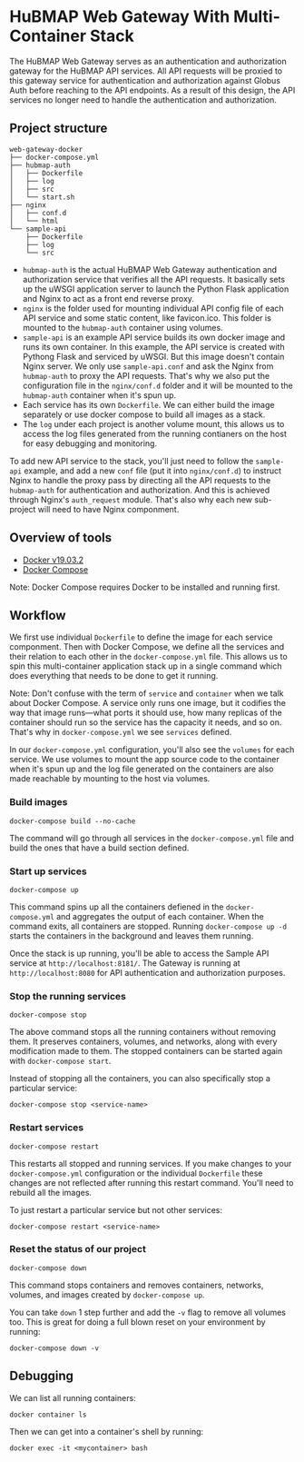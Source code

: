 # HuBMAP Web Gateway With Multi-Container Stack

The HuBMAP Web Gateway serves as an authentication and authorization gateway for the HuBMAP API services. All API requests will be proxied to this gateway service for authentication and authorization against Globus Auth before reaching to the API endpoints. As a result of this design, the API services no longer need to handle the authentication and authorization.

## Project structure

````
web-gateway-docker
├── docker-compose.yml
├── hubmap-auth
│   ├── Dockerfile
│   ├── log
│   ├── src
│   └── start.sh
├── nginx
│   ├── conf.d
│   └── html
└── sample-api
    ├── Dockerfile
    ├── log
    └── src
````

* `hubmap-auth` is the actual HuBMAP Web Gateway authentication and authorization service that verifies all the API requests. It basically sets up the uWSGI application server to launch the Python Flask application and Nginx to act as a front end reverse proxy.
* `nginx` is the folder used for mounting individual API config file of each API service and some static content, like favicon.ico. This folder is mounted to the `hubmap-auth` container using volumes.
* `sample-api` is an example API service builds its own docker image and runs its own container. In this example, the API service is created with Pythong Flask and serviced by uWSGI. But this image doesn't contain Nginx server. We only use `sample-api.conf` and ask the Nginx from `hubmap-auth` to proxy the API requests. That's why we also put the configuration file in the `nginx/conf.d` folder and it will be mounted to the `hubmap-auth` container when it's spun up.
* Each service has its own `Dockerfile`. We can either build the image separately or use docker compose to build all images as a stack.
* The `log` under each project is another volume mount, this allows us to access the log files generated from the running contianers on the host for easy debugging and monitoring.

To add new API service to the stack, you'll just need to follow the `sample-api` example, and add a new `conf` file (put it into `nginx/conf.d`) to instruct Nginx to handle the proxy pass by directing all the API requests to the `hubmap-auth` for authentication and authorization. And this is achieved through Nginx's `auth_request` module. That's also why each new sub-project will need to have Nginx componment.

## Overview of tools

- [Docker v19.03.2](https://docs.docker.com/install/)
- [Docker Compose](https://docs.docker.com/compose/install/)

Note: Docker Compose requires Docker to be installed and running first.

## Workflow

We first use individual `Dockerfile` to define the image for each service componment. Then with Docker Compose, we define all the services and their relation to each other in the `docker-compose.yml` file. This allows us to spin this multi-container application stack up in a single command which does everything that needs to be done to get it running. 

Note: Don't confuse with the term of `service` and `container` when we talk about Docker Compose. A service only runs one image, but it codifies the way that image runs&mdash;what ports it should use, how many replicas of the container should run so the service has the capacity it needs, and so on. That's why in `docker-compose.yml` we see `services` defined.

In our `docker-compose.yml` configuration, you'll also see the `volumes` for each service. We use volumes to mount the app source code to the container when it's spun up and the log file generated on the containers are also made reachable by mounting to the host via volumes. 

### Build images

````
docker-compose build --no-cache
````

The command will go through all services in the `docker-compose.yml` file and build the ones that have a build section defined. 


### Start up services

````
docker-compose up
````

This command spins up all the containers defiened in the `docker-compose.yml` and aggregates the output of each container. When the command exits, all containers are stopped. Running `docker-compose up -d` starts the containers in the background and leaves them running.

Once the stack is up running, you'll be able to access the Sample API service at `http://localhost:8181/`. The Gateway is running at `http://localhost:8080` for API authentication and authorization purposes. 


### Stop the running services

````
docker-compose stop
````
The above command stops all the running containers without removing them. It preserves containers, volumes, and networks, along with every modification made to them. The stopped containers can be started again with `docker-compose start`. 

Instead of stopping all the containers, you can also specifically stop a particular service:

````
docker-compose stop <service-name>
````

### Restart services

````
docker-compose restart
````

This restarts all stopped and running services. If you make changes to your `docker-compose.yml` configuration or the individual `Dockerfile` these changes are not reflected after running this restart command. You'll need to rebuild all the images.

To just restart a particular service but not other services:

````
docker-compose restart <service-name>
````

### Reset the status of our project

````
docker-compose down
````

This command stops containers and removes containers, networks, volumes, and images created by `docker-compose up`.

You can take `down` 1 step further and add the `-v` flag to remove all volumes too. This is great for doing a full blown reset on your environment by running:

````
docker-compose down -v
````

## Debugging

We can list all running containers:

````
docker container ls
````

Then we can get into a container's shell by running:

````
docker exec -it <mycontainer> bash
````

